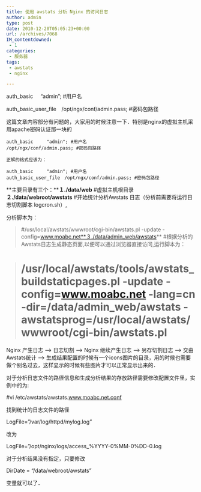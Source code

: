 ```yaml
---
title: 使用 awstats 分析 Nginx 的访问日志
author: admin
type: post
date: 2010-12-20T05:05:23+00:00
url: /archives/7068
IM_contentdowned:
 - 1
categories:
 - 服务器
tags:
 - awstats
 - nginx

---
```


auth_basic     “admin”; #用户名

auth_basic_user_file　/opt/ngx/conf/admin.pass; #密码包路径

这篇文章内容部分有问题的，大家用的时候注意一下．特别是nginx的虚拟主机采用apache密码认证那一块的

>

```
auth_basic     "admin"; #用户名
/opt/ngx/conf/admin.pass; #密码包路径
```

```
正解的格式应该为：
```

>

```
auth_basic     "admin"; #用户名
auth_basic_user_file　/opt/ngx/conf/admin.pass; #密码包路径
```

**主要目录有三个：****１./data/web** #虚拟主机根目录 **２./data/webroot/awstats** #开始统计分析Awstats 日志（分析前需要将运行日志切割脚本 logcron.sh）,

 分析脚本为：

> #/usr/local/awstats/wwwroot/cgi-bin/awstats.pl -update -config=www.moabc.net**３./data/admin_web/awstats** #根据分析的Awstats日志生成静态页面,以便可以通过浏览器直接访问,运行脚本为：

> # /usr/local/awstats/tools/awstats_buildstaticpages.pl -update -config=www.moabc.net -lang=cn -dir=/data/admin_web/awstats -awstatsprog=/usr/local/awstats/wwwroot/cgi-bin/awstats.pl

Nginx 产生日志 –> 日志切割 –> Nginx 继续产生日志 –> 另存切割日志 –> 交由Awstats统计 –> 生成结果配置的时候有一个icons图片的目录，用的时候也需要做个别名过去，这样显示的时候有些图片才可以正常显示出来的．

对于分析日志文件的路径信息和生成分析结果的存放路径需要修改配置文件里，实例中的为:

#vi /etc/awstats/awstats.www.moabc.net.conf

找到统计的日志文件的路径

LogFile=”/var/log/httpd/mylog.log”

改为

LogFile=”/opt/nginx/logs/access_%YYYY-0%MM-0%DD-0.log

对于分析结果没有指定，只要修改

DirDate = “/data/webroot/awstats”

变量就可以了．